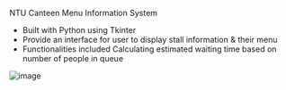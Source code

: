 NTU Canteen Menu Information System

- Built with Python using Tkinter
- Provide an interface for user to display stall information & their menu
- Functionalities included Calculating estimated waiting time based on number of people in queue

![image](https://user-images.githubusercontent.com/57227843/136149468-dfcf1f68-9905-4f49-95b6-282ac7f26d75.png)
